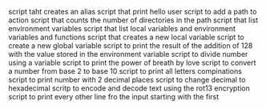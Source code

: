 script taht creates an alias
script that print hello user
script to add a path to action
script that counts the number of directories in the path
script that list environment variables
script that list local variables and environment variables and functions
script that creates a new local variable
script to create a new global variable
script to print the result of the addition of 128 with the value stored in the environment variable
script to divide number using a variable
script to print the power of breath by love
script to convert a number from base 2 to base 10
script to print all letters compinations
script to print number with 2 decimal places
script to change decimal to hexadecimal
scritp to encode and decode text using the rot13 encryption
script to print every other line fro the input starting with the first
